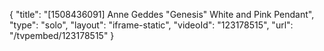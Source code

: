 {
    "title": "[1508436091] Anne Geddes \"Genesis\" White and Pink Pendant",
    "type": "solo",
    "layout": "iframe-static",
    "videoId": "123178515",
    "url": "\/tvpembed\/123178515"
}